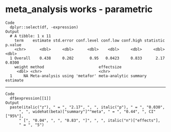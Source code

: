 # meta_analysis works - parametric

    Code
      dplyr::select(df, -expression)
    Output
      # A tibble: 1 x 11
        term    estimate std.error conf.level conf.low conf.high statistic p.value
        <chr>      <dbl>     <dbl>      <dbl>    <dbl>     <dbl>     <dbl>   <dbl>
      1 Overall    0.438     0.202       0.95   0.0423     0.833      2.17  0.0300
        weight method                        effectsize                    
         <dbl> <chr>                         <chr>                         
      1     NA Meta-analysis using 'metafor' meta-analytic summary estimate

---

    Code
      df$expression[[1]]
    Output
      paste(italic("z"), " = ", "2.17", ", ", italic("p"), " = ", "0.030", 
          ", ", widehat(beta)["summary"]^"meta", " = ", "0.44", ", CI"["95%"], 
          " [", "0.04", ", ", "0.83", "]", ", ", italic("n")["effects"], 
          " = ", "5")

